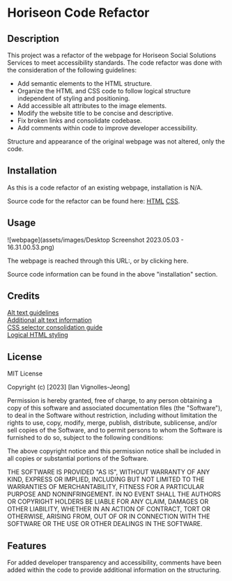 # Horiseon Code Refactor

## Description

This project was a refactor of the webpage for Horiseon Social Solutions Services to meet accessibility standards. The code refactor was done with the consideration of the following guidelines: 

- Add semantic elements to the HTML structure.
- Organize the HTML and CSS code to follow logical structure independent of styling and positioning.
- Add accessible alt attributes to the image elements.
- Modify the website title to be concise and descriptive.
- Fix broken links and consolidate codebase.
- Add comments within code to improve developer accessibility.

Structure and appearance of the original webpage was not altered, only the code.

## Installation

As this is a code refactor of an existing webpage, installation is N/A.

Source code for the refactor can be found here: [HTML](https://github.com/IVignollesJeong/weekly-challenge-1/blob/main/index.html) [CSS](https://github.com/IVignollesJeong/weekly-challenge-1/blob/main/assets/css/style.css).

## Usage

![webpage](assets/images/Desktop Screenshot 2023.05.03 - 16.31.00.53.png)

The webpage is reached through this URL:, or by clicking here.

Source code information can be found in the above "installation" section.

## Credits

[Alt text guidelines](https://blog.hubspot.com/marketing/image-alt-text) </br>
[Additional alt text information](https://www.hmc.edu/communications/accessibility-resources/alt-decision-tree-alternative-text-guide/) </br>
[CSS selector consolidation guide](https://www.w3schools.com/css/css_selectors.asp#:~:text=To%20group%20selectors%2C%20separate%20each%20selector%20with%20a%20comma.) </br>
[Logical HTML styling](https://www.yourhtmlsource.com/accessibility/logicalstyle.html)

## License

MIT License

Copyright (c) [2023] [Ian Vignolles-Jeong]

Permission is hereby granted, free of charge, to any person obtaining a copy
of this software and associated documentation files (the "Software"), to deal
in the Software without restriction, including without limitation the rights
to use, copy, modify, merge, publish, distribute, sublicense, and/or sell
copies of the Software, and to permit persons to whom the Software is
furnished to do so, subject to the following conditions:

The above copyright notice and this permission notice shall be included in all
copies or substantial portions of the Software.

THE SOFTWARE IS PROVIDED "AS IS", WITHOUT WARRANTY OF ANY KIND, EXPRESS OR
IMPLIED, INCLUDING BUT NOT LIMITED TO THE WARRANTIES OF MERCHANTABILITY,
FITNESS FOR A PARTICULAR PURPOSE AND NONINFRINGEMENT. IN NO EVENT SHALL THE
AUTHORS OR COPYRIGHT HOLDERS BE LIABLE FOR ANY CLAIM, DAMAGES OR OTHER
LIABILITY, WHETHER IN AN ACTION OF CONTRACT, TORT OR OTHERWISE, ARISING FROM,
OUT OF OR IN CONNECTION WITH THE SOFTWARE OR THE USE OR OTHER DEALINGS IN THE
SOFTWARE.

## Features

For added developer transparency and accessibility, comments have been added within the code to provide additional information on the structuring.
